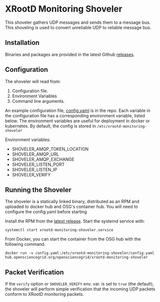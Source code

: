 XRootD Monitoring Shoveler
==========================

This shoveler gathers UDP messages and sends them to a message bus.
This shoveling is used to convert unreliable UDP to reliable message bus.


Installation
------------

Binaries and packages are provided in the latest Github [releases](/opensciencegrid/xrootd-monitoring-shoveler/releases).

Configuration
-------------

The shoveler will read from:

1. Configuration file.
2. Environment Variables
3. Command line arguments.

An example configuration file, [config.yaml](config/config.yaml) is in the repo.  Each variable in the configuration file has a corresponding environment variable, listed below.  The environment variables are useful for deployment in docker or kubernetes.  By default, the config is stored in `/etc/xrootd-monitoring-shoveler`

Environment variables:

* SHOVELER_AMQP_TOKEN_LOCATION
* SHOVELER_AMQP_URL
* SHOVELER_AMQP_EXCHANGE
* SHOVELER_LISTEN_PORT
* SHOVELER_LISTEN_IP
* SHOVELER_VERIFY

Running the Shoveler
--------------------

The shoveler is a statically linked binary, distributed as an RPM and uploaded to docker hub and OSG's container hub. You will need to configure the config.yaml before starting

Install the RPM from the [latest release](/opensciencegrid/xrootd-monitoring-shoveler/releases).  Start the systemd service with:

    systemctl start xrootd-monitoring-shoveler.service

From Docker, you can start the container from the OSG hub with the following command.

    docker run -v config.yaml:/etc/xrootd-monitoring-shoveler/config.yaml hub.opensciencegrid.org/opensciencegrid/xrootd-monitoring-shoveler


Packet Verification
-------------------

If the `verify` option or `SHOVELER_VERIFY` env. var. is set to `true` (the default), the shoveler will perform simple verification that the incoming UDP packets conform to XRootD monitoring packets.